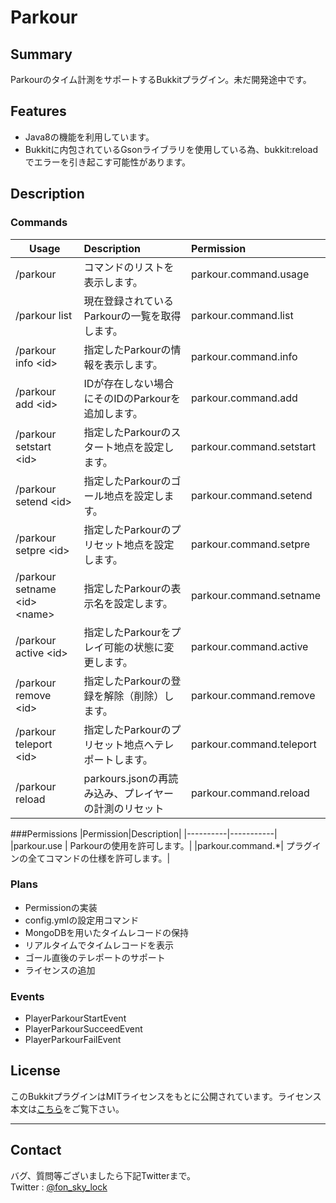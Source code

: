 # Parkour

## Summary
Parkourのタイム計測をサポートするBukkitプラグイン。未だ開発途中です。

## Features
- Java8の機能を利用しています。  
- Bukkitに内包されているGsonライブラリを使用している為、bukkit:reloadでエラーを引き起こす可能性があります。

## Description
### Commands
|Usage|Description|Permission|
|-----|:-----------|:-------|
|/parkour                       |コマンドのリストを表示します。|parkour.command.usage|
|/parkour list                  |現在登録されているParkourの一覧を取得します。|parkour.command.list|
|/parkour info \<id>            |指定したParkourの情報を表示します。|parkour.command.info|
|/parkour add \<id>             |IDが存在しない場合にそのIDのParkourを追加します。|parkour.command.add|
|/parkour setstart \<id>        |指定したParkourのスタート地点を設定します。|parkour.command.setstart|
|/parkour setend \<id>          |指定したParkourのゴール地点を設定します。|parkour.command.setend|__`**``**`__
|/parkour setpre \<id>          |指定したParkourのプリセット地点を設定します。|parkour.command.setpre|
|/parkour setname \<id> \<name> |指定したParkourの表示名を設定します。|parkour.command.setname|
|/parkour active \<id>          |指定したParkourをプレイ可能の状態に変更します。|parkour.command.active|
|/parkour remove \<id>          |指定したParkourの登録を解除（削除）します。|parkour.command.remove|
|/parkour teleport \<id>        |指定したParkourのプリセット地点へテレポートします。|parkour.command.teleport|
|/parkour reload                |parkours.jsonの再読み込み、プレイヤーの計測のリセット|parkour.command.reload|

###Permissions
|Permission|Description|
|----------|-----------|
|parkour.use      | Parkourの使用を許可します。|
|parkour.command.*| プラグインの全てコマンドの仕様を許可します。|

### Plans
- Permissionの実装
- config.ymlの設定用コマンド
- MongoDBを用いたタイムレコードの保持
- リアルタイムでタイムレコードを表示
- ゴール直後のテレポートのサポート
- ライセンスの追加

### Events
- PlayerParkourStartEvent  
- PlayerParkourSucceedEvent  
- PlayerParkourFailEvent  

## License
このBukkitプラグインはMITライセンスをもとに公開されています。ライセンス本文は[こちら][license]をご覧下さい。

***
## Contact
バグ、質問等ございましたら下記Twitterまで。  
Twitter : [@fon_sky_lock][twitter]

[twitter]:https://twitter.com/fon_sky_lock
[license]:https://opensource.org/licenses/mit-license.php